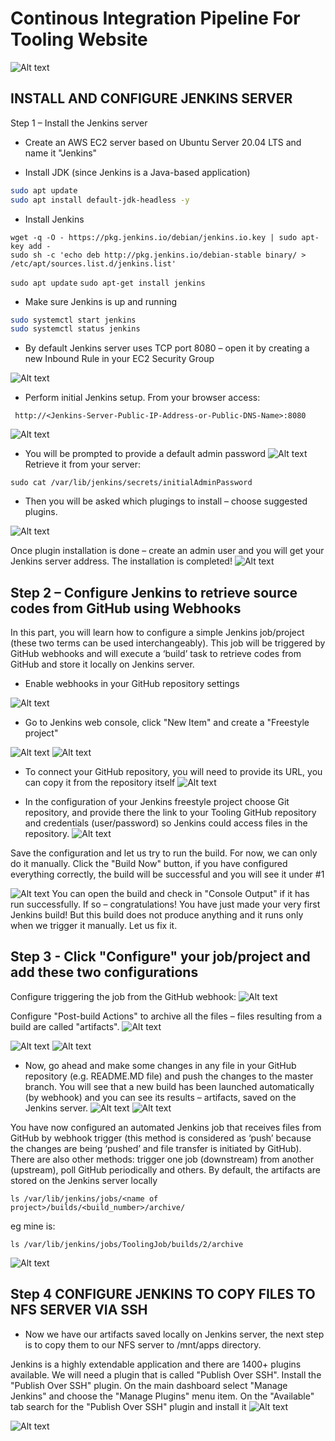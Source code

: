  # Continous Integration Pipeline For Tooling Website
![Alt text](Images/jenkins.png)

## INSTALL AND CONFIGURE JENKINS SERVER
Step 1 – Install the Jenkins server

- Create an AWS EC2 server based on Ubuntu Server 20.04 LTS and name it "Jenkins"

- Install JDK (since Jenkins is a Java-based application)

```sh
sudo apt update
sudo apt install default-jdk-headless -y
```

- Install Jenkins

```
wget -q -O - https://pkg.jenkins.io/debian/jenkins.io.key | sudo apt-key add -
sudo sh -c 'echo deb http://pkg.jenkins.io/debian-stable binary/ > /etc/apt/sources.list.d/jenkins.list'

```
`sudo apt update`
`sudo apt-get install jenkins`


- Make sure Jenkins is up and running
```sh
sudo systemctl start jenkins
sudo systemctl status jenkins
```
- By default Jenkins server uses TCP port 8080 – open it by creating a new Inbound Rule in your EC2 Security Group

![Alt text](Images/jenkins%20SG.png)

- Perform initial Jenkins setup. From your browser access:
```
 http://<Jenkins-Server-Public-IP-Address-or-Public-DNS-Name>:8080
 ```

![Alt text](Images/jenkins%20setup%201.png)


- You will be prompted to provide a default admin password
![Alt text](Images/jenkins%20setup%202.png)
Retrieve it from your server:
```
sudo cat /var/lib/jenkins/secrets/initialAdminPassword
```

- Then you will be asked which plugings to install – choose suggested plugins.

![Alt text](Images/jenkins%20setup%203.png)


Once plugin installation is done – create an admin user and you will get your Jenkins server address.
The installation is completed!
![Alt text](Images/jenkins%20setup%204.png)

## Step 2 – Configure Jenkins to retrieve source codes from GitHub using Webhooks
In this part, you will learn how to configure a simple Jenkins job/project (these two terms can be used interchangeably). This job will be triggered by GitHub webhooks and will execute a ‘build’ task to retrieve codes from GitHub and store it locally on Jenkins server.

- Enable webhooks in your GitHub repository settings

![Alt text](Images/jenkins%20setup%205.png)

- Go to Jenkins web console, click "New Item" and create a "Freestyle project"

![Alt text](Images/jenkins%20setup%206.png)
![Alt text](Images/jenkins%20setup%207.png)

- To connect your GitHub repository, you will need to provide its URL, you can copy it from the repository itself
![Alt text](Images/copy%20gthub%20url%20to%20jenkins.png)


- In the configuration of your Jenkins freestyle project choose Git repository, and provide there the link to your Tooling GitHub repository and credentials (user/password) so Jenkins could access files in the repository.
![Alt text](Images/configure%20freestyle%20project.png)

Save the configuration and let us try to run the build. For now, we can only do it manually.
Click the "Build Now" button, if you have configured everything correctly, the build will be successful and you will see it under #1

![Alt text](Images/jenkins%20setup%2011.png)
You can open the build and check in "Console Output" if it has run successfully.
If so – congratulations! You have just made your very first Jenkins build!
But this build does not produce anything and it runs only when we trigger it manually. Let us fix it.


## Step 3 - Click "Configure" your job/project and add these two configurations
Configure triggering the job from the GitHub webhook:
![Alt text](Images/jenkins%20setup%2012.png)

Configure "Post-build Actions" to archive all the files – files resulting from a build are called "artifacts".
![Alt text](Images/jenkins%20setup%2013.png)

![Alt text](Images/jenkins%20setup%2014.png)
![Alt text](Images/jenkins%20setup%2015.png)

- Now, go ahead and make some changes in any file in your GitHub repository (e.g. README.MD file) and push the changes to the master branch.
You will see that a new build has been launched automatically (by webhook) and you can see its results – artifacts, saved on the Jenkins server.
![Alt text](Images/jenkins%20setup%2016.png)
![Alt text](Images/jenkins%20setup%2017.png)

You have now configured an automated Jenkins job that receives files from GitHub by webhook trigger (this method is considered as ‘push’ because the changes are being ‘pushed’ and file transfer is initiated by GitHub). There are also other methods: trigger one job (downstream) from another (upstream), poll GitHub periodically and others.
By default, the artifacts are stored on the Jenkins server locally

```
ls /var/lib/jenkins/jobs/<name of project>/builds/<build_number>/archive/
```
eg mine is:

```
ls /var/lib/jenkins/jobs/ToolingJob/builds/2/archive

```
![Alt text](Images/jenkins%20setup%2018.png)

## Step 4  CONFIGURE JENKINS TO COPY FILES TO NFS SERVER VIA SSH


- Now we have our artifacts saved locally on Jenkins server, the next step is to copy them to our NFS server to /mnt/apps directory.


Jenkins is a highly extendable application and there are 1400+ plugins available. We will need a plugin that is called "Publish Over SSH".
Install the "Publish Over SSH" plugin.
On the main dashboard select "Manage Jenkins" and choose the "Manage Plugins" menu item.
On the "Available" tab search for the "Publish Over SSH" plugin and install it
![Alt text](Images/jenkins%20setup%2019.png)

![Alt text](Images/jenkins%20setup%2020.png)